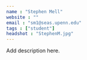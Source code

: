 ```yaml
---
name : "Stephen Mell"
website : ""
email : "sm1@seas.upenn.edu"
tags : ["student"]
headshot : "StephenM.jpg"
---
```

Add description here.
